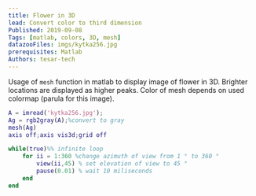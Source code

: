 ```yaml
---
title: Flower in 3D
lead: Convert color to third dimension
Published: 2019-09-08
Tags: [matlab, colors, 3D, mesh]
datazooFiles: imgs/kytka256.jpg
prerequisites: Matlab
Authors: tesar-tech
---
```


Usage of `mesh` function in matlab to display image of flower in 3D. Brighter locations are displayed as higher peaks. Color of mesh depends on used colormap (parula for this image).

``` matlab
A = imread('kytka256.jpg');
Ag = rgb2gray(A);%convert to gray
mesh(Ag) 
axis off;axis vis3d;grid off

while(true)%% infinite loop
    for ii = 1:360 %change azimuth of view from 1 ° to 360 °
        view(ii,45) % set elevation of view to 45 °
        pause(0.01) % wait 10 miliseconds
    end
end
```
